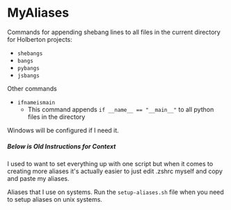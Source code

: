 # MyAliases

Commands for appending shebang lines to all files in the current directory for Holberton projects:

- `shebangs`
- `bangs`
- `pybangs`
- `jsbangs`

Other commands

- `ifnameismain`
    - This command appends `if __name__ == "__main__"` to all python files in the directory

Windows will be configured if I need it.

##### Below is Old Instructions for Context

I used to want to set everything up with one script but when it comes to creating more aliases it's actually easier to just edit .zshrc myself and copy and paste my aliases.

Aliases that I use on systems. Run the `setup-aliases.sh` file when you need to setup aliases on unix systems.
